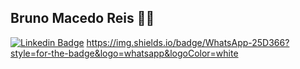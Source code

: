 <!--
**brunoreis-dev/brunoreis-dev** is a ✨ _special_ ✨ repository because its `README.md` (this file) appears on your GitHub profile.

Here are some ideas to get you started:

- 🔭 I’m currently working on ...
- 🌱 I’m currently learning ...
- 👯 I’m looking to collaborate on ...
- 🤔 I’m looking for help with ...
- 💬 Ask me about ...
- 📫 How to reach me: ...
- 😄 Pronouns: ...
- ⚡ Fun fact: ...
-->

## Bruno Macedo Reis :man_technologist:

[![Linkedin Badge](https://img.shields.io/badge/LinkedIn-0077B5?style=for-the-badge&logo=linkedin&logoColor=white=https://www.linkedin.com/in/bruno-reis-9a937b189/)](https://www.linkedin.com/in/bruno-reis-9a937b189/)
https://img.shields.io/badge/WhatsApp-25D366?style=for-the-badge&logo=whatsapp&logoColor=white
